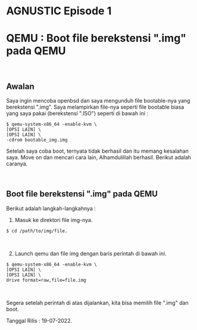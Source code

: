 # AGNUSTIC Episode 1

# QEMU : Boot file berekstensi ".img" pada QEMU

<br>

## Awalan

Saya ingin mencoba openbsd dan saya mengunduh file bootable-nya yang berekstensi ".img". Saya melampirkan file-nya seperti file bootable biasa yang saya pakai (berekstensi ".ISO") seperti di bawah ini :

```
$ qemu-system-x86_64 -enable-kvm \
[OPSI LAIN] \
[OPSI LAIN] \
-cdrom bootable_img.img
```

Setelah saya coba boot, ternyata tidak berhasil dan itu memang kesalahan saya. Move on dan mencari cara lain, Alhamdulillah berhasil. Berikut adalah caranya.

<br>

## Boot file berekstensi ".img" pada QEMU
 
Berikut adalah langkah-langkahnya :

1. Masuk ke direktori file img-nya.

```
$ cd /path/to/img/file.
```

<br>

2. Launch qemu dan file img dengan baris perintah di bawah ini.

```
$ qemu-system-x86_64 -enable-kvm \
[OPSI LAIN] \
[OPSI LAIN] \
drive format=raw,file=file.img
```

<br>

Segera setelah perintah di atas dijalankan, kita bisa memilih file ".img" dan boot.




Tanggal Rilis	: 19-07-2022.
